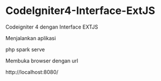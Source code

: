 # CodeIgniter4-Interface-ExtJS
Codeigniter 4 dengan Interface EXTJS

Menjalankan aplikasi

  php spark serve

Membuka browser dengan url

  http://localhost:8080/

